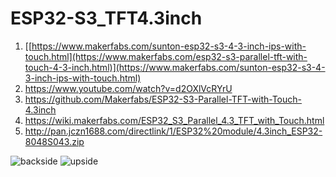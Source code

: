 # ESP32-S3_TFT4.3inch
1) [[https://www.makerfabs.com/sunton-esp32-s3-4-3-inch-ips-with-touch.html](https://www.makerfabs.com/esp32-s3-parallel-tft-with-touch-4-3-inch.html)](https://www.makerfabs.com/sunton-esp32-s3-4-3-inch-ips-with-touch.html)
2) https://www.youtube.com/watch?v=d2OXlVcRYrU
3) https://github.com/Makerfabs/ESP32-S3-Parallel-TFT-with-Touch-4.3inch
4) https://wiki.makerfabs.com/ESP32_S3_Parallel_4.3_TFT_with_Touch.html
5) http://pan.jczn1688.com/directlink/1/ESP32%20module/4.3inch_ESP32-8048S043.zip

   
![backside](https://www.makerfabs.com/desfile/images/Sunton-ESP32-S3-IPS-with-Touch.jpg)
![upside](https://www.makerfabs.com/image/cache/makerfabs/Sunton-ESP32-S3/Sunton-ESP32-S3-IPS-with-Touch-1-1000x750.jpg)
